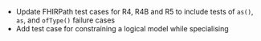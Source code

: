 * Update FHIRPath test cases for R4, R4B and R5 to include tests of ```as()```, ```as```, and ```ofType()``` failure cases
* Add test case for constraining a logical model while specialising
